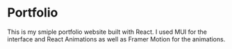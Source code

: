 # Portfolio
This is my smiple portfolio website built with React. I used MUI for the interface and React Animations as well as Framer Motion for the animations.
